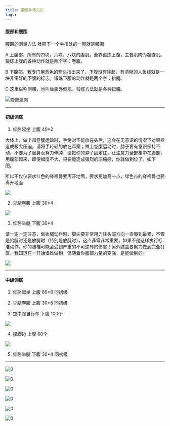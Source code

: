 ```yaml
---
title: 腹部训练方法
tags: 
---
```

#### 腹部和腰围

腰围的测量方法 肚脐下一个手指处的一圈就是腰围

A 上腹部，所有的四块，六块，八块的腹肌，全靠锻炼上腹，主要肌肉为腹直肌。锻炼上腹的各种动作就是两个字：卷腹。

B 下腹部，我专门用蓝色的箭头指出来了，下腹没有隆起，有清晰的人鱼线就是一块非常好的下腹的标志。锻炼下腹的动作就是两个字：抬腿。 

C 这里俗称侧腰，也叫做腹外侧肌，锻炼方法就是各种扭腰。 

![腹部肌肉](https://raw.githubusercontent.com/OliverRen/olili_blog_img/master/腹部训练方法/20201126/1606402898846.png)

------------

#### 初级训练

1. 仰卧起坐 上腹 40\*2

大体上，做上部卷腹运动时，手绝对不能放在头后，这会在无意识的情况下对颈椎造成极大压迫，请将手轻轻的放在耳旁；做上卷腹运动时，脖子要有意识保持不动，不要为了起身而努力伸脖，请把你的脖子固定住，让注意力全部集中在腹部，用腹部起来，即便幅度不大，只要能造成强烈的压缩感，你就做到位了。如下图。 

所以不仅仅要求红色的脊椎骨要离开地面，要求更加高一点，绿色点的脊椎骨也要离开地面

![](https://raw.githubusercontent.com/OliverRen/olili_blog_img/master/腹部训练方法/20201126/1606402452451.png)

2. 举腿卷腹 上腹 30\*4

![](https://raw.githubusercontent.com/OliverRen/olili_blog_img/master/腹部训练方法/20201126/1606402423442.png)

3. 仰卧举腿 下腹 30\*4

请一定一定注意，做抬腿动作时，脚尖要非常用力往头部方向一直绷到最紧，不管是抬腿时还是放腿时（特别是放腿时），这点非常非常重要，如果不是这样执行标准动作，你的腰椎可能会受到严重的不可逆转的伤害！另外膝盖要努力做到完全打直，我知道在一开始很难做到，但随着你腹部力量的变强，是能做到的。

![](https://raw.githubusercontent.com/OliverRen/olili_blog_img/master/腹部训练方法/20201126/1606402445327.png)

-----

#### 中级训练

1. 仰卧起坐 上腹 80\*8 同初级

2. 举腿卷腹 上腹 30\*8 同初级

3. 空中蹬自行车 下腹 100个

![](https://raw.githubusercontent.com/OliverRen/olili_blog_img/master/腹部训练方法/20201126/1606402700574.png)

4. 摸脚边 上腹 60个 

![](https://raw.githubusercontent.com/OliverRen/olili_blog_img/master/腹部训练方法/20201126/1606402712313.png)

5. 仰卧举腿 下腹 30\*4 同初级





















































 

 















































-----------------------------

![0](https://raw.githubusercontent.com/OliverRen/olili_blog_img/master/腹部训练方法/20201126/1606402898847.jpg)

![0](https://raw.githubusercontent.com/OliverRen/olili_blog_img/master/腹部训练方法/20201126/1606402898848.jpg) 

![0](https://raw.githubusercontent.com/OliverRen/olili_blog_img/master/腹部训练方法/20201126/1606402898849.jpg) 

![0](https://raw.githubusercontent.com/OliverRen/olili_blog_img/master/腹部训练方法/20201126/1606402898922.jpg) 

![0](https://raw.githubusercontent.com/OliverRen/olili_blog_img/master/腹部训练方法/20201126/1606402898923.jpg) 

![0](https://raw.githubusercontent.com/OliverRen/olili_blog_img/master/腹部训练方法/20201126/1606402898924.jpg) 